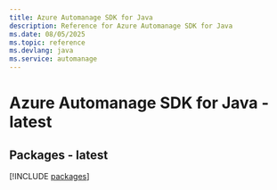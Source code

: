 ```yaml
---
title: Azure Automanage SDK for Java
description: Reference for Azure Automanage SDK for Java
ms.date: 08/05/2025
ms.topic: reference
ms.devlang: java
ms.service: automanage
---
```

# Azure Automanage SDK for Java - latest
## Packages - latest
[!INCLUDE [packages](automanage-index.md)]